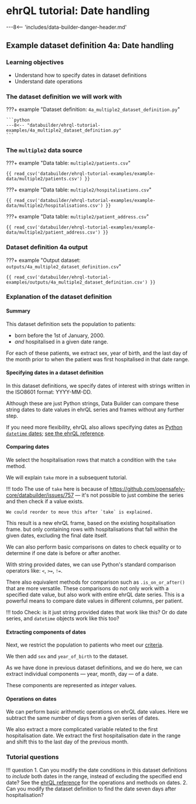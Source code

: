 # ehrQL tutorial: Date handling

---8<-- 'includes/data-builder-danger-header.md'

## Example dataset definition 4a: Date handling

### Learning objectives

* Understand how to specify dates in dataset definitions
* Understand date operations

### The dataset definition we will work with

???+ example "Dataset definition: `4a_multiple2_dataset_definition.py`"

    ```python
    ---8<-- "databuilder/ehrql-tutorial-examples/4a_multiple2_dataset_definition.py"
    ```

### The `multiple2` data source

???+ example "Data table: `multiple2/patients.csv`"

    {{ read_csv('databuilder/ehrql-tutorial-examples/example-data/multiple2/patients.csv') }}

???+ example "Data table: `multiple2/hospitalisations.csv`"

    {{ read_csv('databuilder/ehrql-tutorial-examples/example-data/multiple2/hospitalisations.csv') }}

???+ example "Data table: `multiple2/patient_address.csv`"

    {{ read_csv('databuilder/ehrql-tutorial-examples/example-data/multiple2/patient_address.csv') }}

### Dataset definition 4a output

???+ example "Output dataset: `outputs/4a_multiple2_dataset_definition.csv`"

    {{ read_csv('databuilder/ehrql-tutorial-examples/outputs/4a_multiple2_dataset_definition.csv') }}

### Explanation of the dataset definition

#### Summary

This dataset definition sets the population to patients:

* born before the 1st of January, 2000.
* *and* hospitalised in a given date range.

For each of these patients,
we extract sex,
year of birth,
and the last day of the month
prior to when the patient was first hospitalised in that date range.

#### Specifying dates in a dataset definition

In this dataset definitions,
we specify dates of interest
with strings written in the ISO8601 format: YYYY-MM-DD.

Although these are just Python strings,
Data Builder can compare these string dates to
date values in ehrQL series and frames
without any further step.

If you need more flexibility,
ehrQL also allows specifying dates as [Python `datetime` dates](https://docs.python.org/3/library/datetime.html#date-objects);
[see the ehrQL reference](ehrql-reference.md).

#### Comparing dates

We select the hospitalisation rows that match a condition
with the `take` method.

We will explain `take` more in a subsequent tutorial.

!!! todo
    The use of `take` here is because of
    <https://github.com/opensafely-core/databuilder/issues/757>
    — it's not possible to just combine the series
    and then check if a value exists.

    We could reorder to move this after `take` is explained.

This result is a new ehrQL frame,
based on the existing hospitalisation frame.
but only containing rows with hospitalisations
that fall within the given dates,
excluding the final date itself.

We can also perform basic comparisons on dates
to check equality
or to determine if one date is before or after another.

With string provided dates, we can use Python's standard comparison operators like: `<`, `>=`, `!=`.

There also equivalent methods for comparison
such as `.is_on_or_after()`
that are more versatile.
These comparisons do not only work with a specified date value,
but also work with entire ehrQL date series.
This is a powerful means to compare date values in different columns, per patient.

!!! todo
    Check: is it just string provided dates that work like this?
    Or do date series,
    and `datetime` objects work like this too?

#### Extracting components of dates

Next, we restrict the population to patients
who meet our [criteria](ehrql-new-tutorial-4a.md#summary).

We then add `sex` and `year_of_birth` to the dataset.

As we have done in previous dataset definitions,
and we do here,
we can extract individual components — year, month, day — of a date.

These components are represented as *integer* values.

#### Operations on dates

We can perform basic arithmetic operations on ehrQL date values.
Here we subtract the same number of days
from a given series of dates.

We also extract a more complicated variable related to the first hospitalisation date.
We extract the first hospitalisation date in the range
and shift this to the last day of the previous month.

### Tutorial questions

!!! question
    1. Can you modify the date conditions in this dataset definitions
       to _include_ both dates in the range,
       instead of excluding the specified end date?
       See the [ehrQL reference](ehrql-reference.md) for the operations and methods on dates.
    2. Can you modify the dataset definition
       to find the date seven days after hospitalisation?
